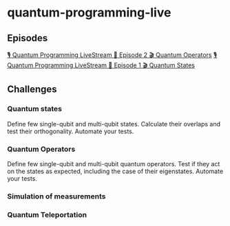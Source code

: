 # quantum-programming-live

## Episodes

[🎙️ Quantum Programming LiveStream 🔴 Episode 2 🎬 Quantum Operators](https://www.youtube.com/watch?v=y002ZDLagaQ)
[🎙️ Quantum Programming LiveStream 🔴 Episode 1 🎬 Quantum States](https://youtu.be/F7vxR64R3Tw)

## Challenges

### Quantum states

Define few single-qubit and multi-qubit states. Calculate their overlaps and test their orthogonality. Automate your tests.

### Quantum Operators

Define few single-qubit and multi-qubit quantum operators. Test if they act on the states as expected, including the case of their eigenstates. Automate your tests.

### Simulation of measurements

### Quantum Teleportation
